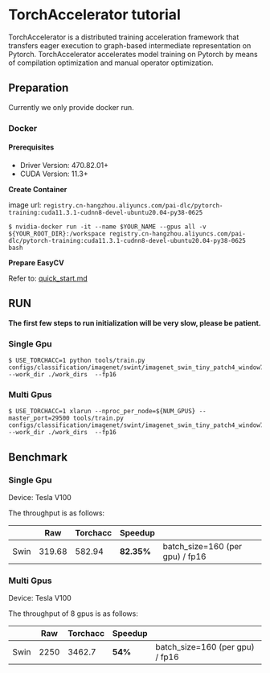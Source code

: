 # TorchAccelerator tutorial

TorchAccelerator is a distributed training acceleration framework that transfers eager execution to graph-based intermediate representation on Pytorch. TorchAccelerator accelerates model training on Pytorch by means of compilation optimization and manual operator optimization.

## Preparation

Currently we only provide docker run.

### Docker

#### Prerequisites

- Driver Version: 470.82.01+
- CUDA Version: 11.3+

**Create Container**

image url: `registry.cn-hangzhou.aliyuncs.com/pai-dlc/pytorch-training:cuda11.3.1-cudnn8-devel-ubuntu20.04-py38-0625`

```shell
$ nvidia-docker run -it --name $YOUR_NAME --gpus all -v ${YOUR_ROOT_DIR}:/workspace registry.cn-hangzhou.aliyuncs.com/pai-dlc/pytorch-training:cuda11.3.1-cudnn8-devel-ubuntu20.04-py38-0625 bash
```

**Prepare EasyCV**

Refer to: [quick_start.md](https://github.com/alibaba/EasyCV/blob/master/docs/source/quick_start.md)

## RUN

**The first few steps to run initialization will be very slow, please be patient.**

### Single Gpu

```shell
$ USE_TORCHACC=1 python tools/train.py configs/classification/imagenet/swint/imagenet_swin_tiny_patch4_window7_224_jpg_torchacc.py --work_dir ./work_dirs  --fp16
```

### Multi Gpus

```shell
$ USE_TORCHACC=1 xlarun --nproc_per_node=${NUM_GPUS} --master_port=29500 tools/train.py configs/classification/imagenet/swint/imagenet_swin_tiny_patch4_window7_224_jpg_torchacc.py --work_dir ./work_dirs  --fp16
```

## Benchmark

### Single Gpu

Device: Tesla V100

The throughput is as follows:

|      | Raw    | Torchacc | Speedup    |                                 |
| ---- | ------ | -------- | ---------- | ------------------------------- |
| Swin | 319.68 | 582.94   | **82.35%** | batch_size=160 (per gpu) / fp16 |

### Multi Gpus

Device: Tesla V100

The throughput of 8 gpus is as follows:

|      | Raw  | Torchacc | Speedup |                                 |
| ---- | ---- | -------- | ------- | ------------------------------- |
| Swin | 2250 | 3462.7   | **54%** | batch_size=160 (per gpu) / fp16 |
